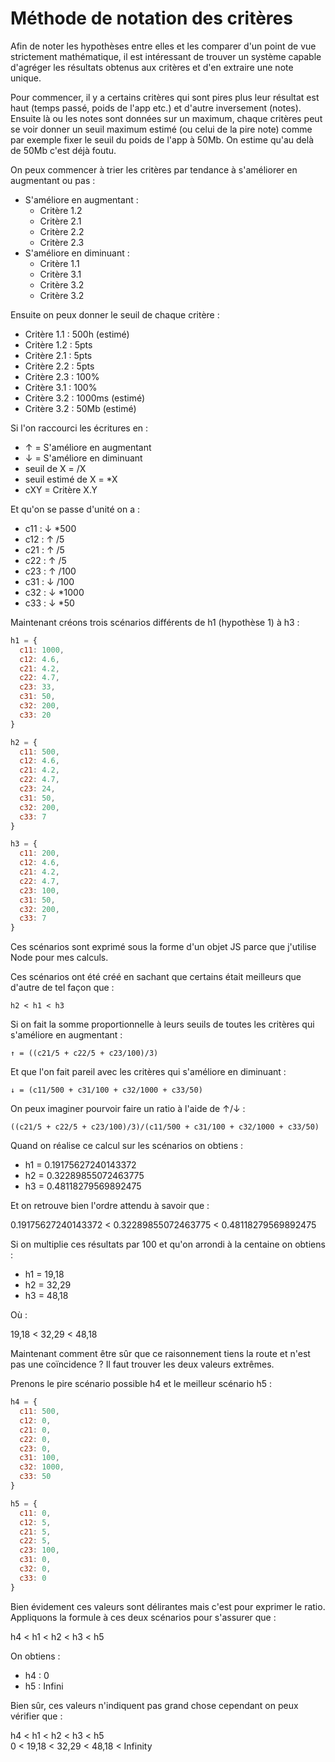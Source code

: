 # Méthode de notation des critères

Afin de noter les hypothèses entre elles et les comparer d'un point de vue strictement mathématique, il est intéressant de trouver un système capable d'agréger les résultats obtenus aux critères et d'en extraire une note unique.

Pour commencer, il y a certains critères qui sont pires plus leur résultat est haut (temps passé, poids de l'app etc.) et d'autre inversement (notes).\
Ensuite là ou les notes sont données sur un maximum, chaque critères peut se voir donner un seuil maximum estimé (ou celui de la pire note) comme par exemple fixer le seuil du poids de l'app à 50Mb. On estime qu'au delà de 50Mb c'est déjà foutu.

On peux commencer à trier les critères par tendance à s'améliorer en augmentant ou pas :

- S'améliore en augmentant :
  - Critère 1.2
  - Critère 2.1
  - Critère 2.2
  - Critère 2.3
- S'améliore en diminuant :
  - Critère 1.1
  - Critère 3.1
  - Critère 3.2
  - Critère 3.2

Ensuite on peux donner le seuil de chaque critère :

- Critère 1.1 : 500h (estimé)
- Critère 1.2 : 5pts
- Critère 2.1 : 5pts
- Critère 2.2 : 5pts
- Critère 2.3 : 100%
- Critère 3.1 : 100%
- Critère 3.2 : 1000ms (estimé)
- Critère 3.2 : 50Mb (estimé)

Si l'on raccourci les écritures en :

- ↑ = S'améliore en augmentant
- ↓ = S'améliore en diminuant
- seuil de X = /X
- seuil estimé de X = *X
- cXY = Critère X.Y

Et qu'on se passe d'unité on a :

- c11 : ↓ *500
- c12 : ↑ /5
- c21 : ↑ /5
- c22 : ↑ /5
- c23 : ↑ /100
- c31 : ↓ /100
- c32 : ↓ *1000
- c33 : ↓ *50

Maintenant créons trois scénarios différents de h1 (hypothèse 1) à h3 :

```js
h1 = {
  c11: 1000,
  c12: 4.6,
  c21: 4.2,
  c22: 4.7,
  c23: 33,
  c31: 50,
  c32: 200,
  c33: 20
}

h2 = {
  c11: 500,
  c12: 4.6,
  c21: 4.2,
  c22: 4.7,
  c23: 24,
  c31: 50,
  c32: 200,
  c33: 7
}

h3 = {
  c11: 200,
  c12: 4.6,
  c21: 4.2,
  c22: 4.7,
  c23: 100,
  c31: 50,
  c32: 200,
  c33: 7
}
```

Ces scénarios sont exprimé sous la forme d'un objet JS parce que j'utilise Node pour mes calculs.

Ces scénarios ont été créé en sachant que certains était meilleurs que d'autre de tel façon que :

`h2 < h1 < h3`

Si on fait la somme proportionnelle à leurs seuils de toutes les critères qui s'améliore en augmentant :

`↑ = ((c21/5 + c22/5 + c23/100)/3)`

Et que l'on fait pareil avec les critères qui s'améliore en diminuant :

`↓ = (c11/500 + c31/100 + c32/1000 + c33/50)`

On peux imaginer pourvoir faire un ratio à l'aide de ↑/↓ :

`((c21/5 + c22/5 + c23/100)/3)/(c11/500 + c31/100 + c32/1000 + c33/50)`

Quand on réalise ce calcul sur les scénarios on obtiens :

- h1 = 0.19175627240143372
- h2 = 0.32289855072463775
- h3 = 0.48118279569892475

Et on retrouve bien l'ordre attendu à savoir que :

0.19175627240143372 < 0.32289855072463775 < 0.48118279569892475

Si on multiplie ces résultats par 100 et qu'on arrondi à la centaine on obtiens :

- h1 = 19,18
- h2 = 32,29
- h3 = 48,18

Où :

19,18 < 32,29 < 48,18

Maintenant comment être sûr que ce raisonnement tiens la route et n'est pas une coïncidence ? Il faut trouver les deux valeurs extrêmes.

Prenons le pire scénario possible h4 et le meilleur scénario h5 :

```js
h4 = {
  c11: 500,
  c12: 0,
  c21: 0,
  c22: 0,
  c23: 0,
  c31: 100,
  c32: 1000,
  c33: 50
}

h5 = {
  c11: 0,
  c12: 5,
  c21: 5,
  c22: 5,
  c23: 100,
  c31: 0,
  c32: 0,
  c33: 0
}
```

Bien évidement ces valeurs sont délirantes mais c'est pour exprimer le ratio.
Appliquons la formule à ces deux scénarios pour s'assurer que :

h4 < h1 < h2 < h3 < h5

On obtiens :

- h4 : 0
- h5 : Infini

Bien sûr, ces valeurs n'indiquent pas grand chose cependant on peux vérifier que :

h4 < h1 < h2 < h3 < h5\
0 < 19,18 < 32,29 < 48,18 < Infinity
